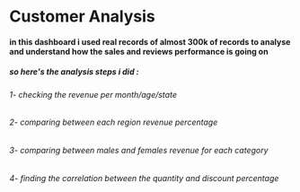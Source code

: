 
# Customer Analysis
#### in this dashboard i used real records of almost 300k of records to analyse and understand how the sales and reviews performance is going on 
##### so here's the analysis steps i did :
###### 1- checking the revenue per month/age/state 
###### 2- comparing between each region revenue percentage
###### 3- comparing between males and females revenue for each category
###### 4- finding the correlation between the quantity and discount percentage

